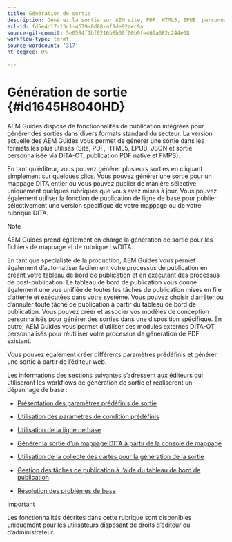 ```yaml
---
title: Génération de sortie
description: Générez la sortie sur AEM site, PDF, HTML5, EPUB, personnalisée et JSON par le biais des modules externes DITA-OT, de la publication sur PDF natif et de FMPS dans AEM Guides.
exl-id: fd5e4c17-13c1-4679-8d88-af9de92aec9a
source-git-commit: 5e0584f1bf0216b8b00f00b9fe46fa682c244e08
workflow-type: tm+mt
source-wordcount: '317'
ht-degree: 0%

---
```


# Génération de sortie {#id1645H8040HD}

AEM Guides dispose de fonctionnalités de publication intégrées pour générer des sorties dans divers formats standard du secteur. La version actuelle des AEM Guides vous permet de générer une sortie dans les formats les plus utilisés (Site, PDF, HTML5, EPUB, JSON et sortie personnalisée via DITA-OT, publication PDF native et FMPS).

En tant qu’éditeur, vous pouvez générer plusieurs sorties en cliquant simplement sur quelques clics. Vous pouvez générer une sortie pour un mappage DITA entier ou vous pouvez publier de manière sélective uniquement quelques rubriques que vous avez mises à jour. Vous pouvez également utiliser la fonction de publication de ligne de base pour publier sélectivement une version spécifique de votre mappage ou de votre rubrique DITA.

>[!NOTE]
>
> AEM Guides prend également en charge la génération de sortie pour les fichiers de mappage et de rubrique LwDITA.

En tant que spécialiste de la production, AEM Guides vous permet également d’automatiser facilement votre processus de publication en créant votre tableau de bord de publication et en exécutant des processus de post-publication. Le tableau de bord de publication vous donne également une vue unifiée de toutes les tâches de publication mises en file d’attente et exécutées dans votre système. Vous pouvez choisir d’arrêter ou d’annuler toute tâche de publication à partir du tableau de bord de publication. Vous pouvez créer et associer vos modèles de conception personnalisés pour générer des sorties dans une disposition spécifique. En outre, AEM Guides vous permet d’utiliser des modules externes DITA-OT personnalisés pour réutiliser votre processus de génération de PDF existant.

Vous pouvez également créer différents paramètres prédéfinis et générer une sortie à partir de l’éditeur web.

Les informations des sections suivantes s’adressent aux éditeurs qui utiliseront les workflows de génération de sortie et réaliseront un dépannage de base :

- [Présentation des paramètres prédéfinis de sortie](generate-output-understand-presets.md#)

- [Utilisation des paramètres de condition prédéfinis](generate-output-use-condition-presets.md#)

- [Utilisation de la ligne de base](generate-output-use-baseline-for-publishing.md#)

- [Générer la sortie d’un mappage DITA à partir de la console de mappage](generate-output-for-a-dita-map.md#)

- [Utilisation de la collecte des cartes pour la génération de la sortie](generate-output-use-map-collection-output-generation.md#)

- [Gestion des tâches de publication à l’aide du tableau de bord de publication](generate-output-publish-dashboard.md#)

- [Résolution des problèmes de base](generate-output-basic-troubleshooting.md#)


>[!IMPORTANT]
>
> Les fonctionnalités décrites dans cette rubrique sont disponibles uniquement pour les utilisateurs disposant de droits d’éditeur ou d’administrateur.
